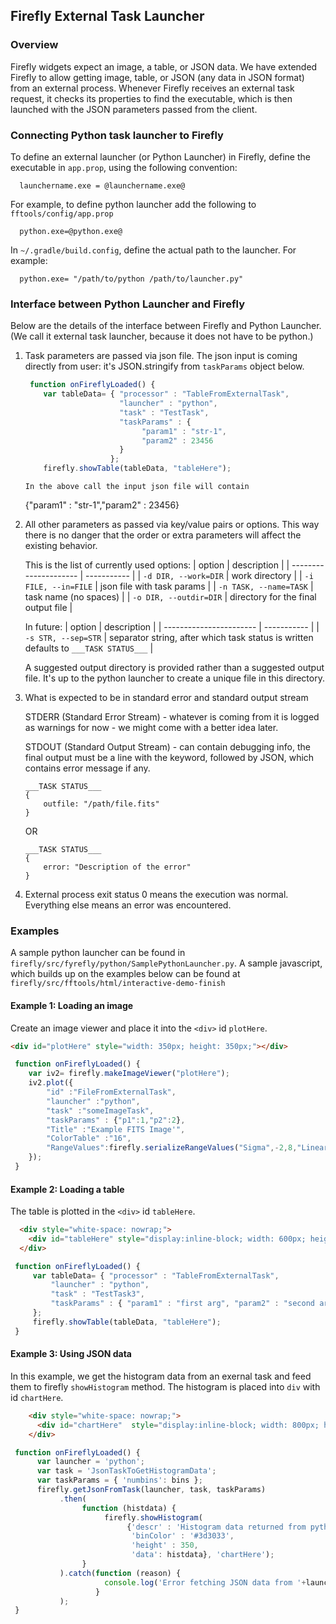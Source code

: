 ## Firefly External Task Launcher

### Overview
Firefly widgets expect an image, a table, or JSON data. We have extended Firefly to allow getting image, table, or JSON (any data in JSON format) from an external process. Whenever Firefly receives an external task request, it checks its properties to find the executable, which is then launched with the JSON parameters passed from the client.

### Connecting Python task launcher to Firefly
To define an external launcher (or Python Launcher) in Firefly, define the executable in `app.prop`, using the following convention:

      launchername.exe = @launchername.exe@

For example, to define python launcher add the following to `fftools/config/app.prop`

      python.exe=@python.exe@

In `~/.gradle/build.config`, define the actual path to the launcher. For example:

      python.exe= "/path/to/python /path/to/launcher.py"
 
### Interface between Python Launcher and Firefly

Below are the details of the interface between Firefly and Python Launcher. (We call it external task launcher, because it does not have to be python.)

1. Task parameters are passed via json file. The json input is coming directly from user: it's JSON.stringify from `taskParams` object below. 

    ```js
     function onFireflyLoaded() {
        var tableData= { "processor" : "TableFromExternalTask",
                         "launcher" : "python",
                         "task" : "TestTask",
                         "taskParams" : {
                              "param1" : "str-1",
                              "param2" : 23456
                         }
                       };
        firefly.showTable(tableData, "tableHere"); 
    ```

       In the above call the input json file will contain

      {"param1" : "str-1","param2" : 23456}

2. All other parameters as passed via key/value pairs or options. This way there is no danger that the order or extra parameters will affect the existing behavior.

    This is the list of currently used options:
    | option                | description |
    | --------------------- | ----------- |
    |  `-d DIR, --work=DIR` | work directory             |
    |  `-i FILE, --in=FILE` | json file with task params |
    |  `-n TASK, --name=TASK` | task name (no spaces)      |
    |  `-o DIR, --outdir=DIR` | directory for the final output file |


    In future:
    | option                  | description |
    | ----------------------- | ----------- |
    |  `-s STR, --sep=STR`    |  separator string, after which task status is written <br>defaults to `___TASK STATUS___`  |   

    A suggested output directory is provided rather than a suggested output file. It's up to the python launcher to create a unique file in this directory.

3. What is expected to be in standard error and standard output stream

    STDERR (Standard Error Stream) - whatever is coming from it is logged as warnings for now - we might come with a better idea later. 

    STDOUT (Standard Output Stream) - can contain debugging info, the final output must be a line with the keyword, followed by JSON, which contains error message if any.

    ```
    ___TASK STATUS___
    {
        outfile: "/path/file.fits"
    }
    ```

      OR

    ```
    ___TASK STATUS___
    {
        error: "Description of the error"
    }        
    ```

4. External process exit status 0 means the execution was normal. Everything else means an error was encountered.



### Examples

A sample python launcher can be found in `firefly/src/fyrefly/python/SamplePythonLauncher.py`. A sample javascript, which builds up on the examples below can be found at `firefly/src/fftools/html/interactive-demo-finish`

#### Example 1: Loading an image  

Create an image viewer and place it into the `<div>` id `plotHere`.

```html
<div id="plotHere" style="width: 350px; height: 350px;"></div>
```

```js
 function onFireflyLoaded() {
    var iv2= firefly.makeImageViewer("plotHere");
    iv2.plot({
        "id" :"FileFromExternalTask",
        "launcher" :"python",
        "task" :"someImageTask",
        "taskParams" : {"p1":1,"p2":2},
        "Title" :"Example FITS Image'",
        "ColorTable" :"16",
        "RangeValues":firefly.serializeRangeValues("Sigma",-2,8,"Linear")
    });
 }
```

#### Example 2: Loading a table
The table is plotted in the `<div>` id `tableHere`.

```html
  <div style="white-space: nowrap;">
    <div id="tableHere" style="display:inline-block; width: 600px; height: 250px; margin : 5px 8px 0px 10px; border: solid 1px;"></div>
  </div>
```

```js
 function onFireflyLoaded() {
     var tableData= { "processor" : "TableFromExternalTask",
         "launcher" : "python",
         "task" : "TestTask3",
         "taskParams" : { "param1" : "first arg", "param2" : "second arg" }
     }; 
     firefly.showTable(tableData, "tableHere");
 }
```


#### Example 3: Using JSON data
In this example, we get the histogram data from an exernal task and feed them to firefly `showHistogram` method. The histogram is placed into `div` with id `chartHere`.


```html
    <div style="white-space: nowrap;">
      <div id="chartHere"  style="display:inline-block; width: 800px; height: 350px; border: solid 1px;"></div>
    </div>
```

```js
 function onFireflyLoaded() {
      var launcher = 'python';
      var task = 'JsonTaskToGetHistogramData';
      var taskParams = { 'numbins': bins };
      firefly.getJsonFromTask(launcher, task, taskParams)
           .then(
                function (histdata) {
                     firefly.showHistogram(
                          {'descr' : 'Histogram data returned from python JSON task',
                           'binColor' : '#3d3033',
                           'height' : 350,
                           'data': histdata}, 'chartHere');
                }
           ).catch(function (reason) {
                     console.log('Error fetching JSON data from '+launcher+' task '+task+': '+reason);
                   }
           );
 }
```